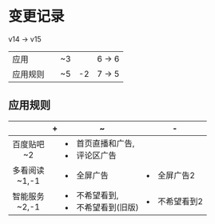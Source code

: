 # 变更记录

v14 -> v15

||||||
|-|:-:|:-:|:-:|:-:|
|应用||~3||6 -> 6|
|应用规则||~5|-2|7 -> 5|

## 应用规则

||+|~|-|
|:-:|-|-|-|
|百度贴吧<br>~2||<li>首页直播和广告,<li>评论区广告||
|多看阅读<br>~1,-1||<li>全屏广告|<li>全屏广告2|
|智能服务<br>~2,-1||<li>不希望看到,<li>不希望看到(旧版)|<li>不希望看到2|
